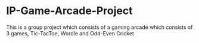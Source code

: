 # IP-Game-Arcade-Project
This is a group project which consists of a gaming arcade which consists of 3 games, Tic-TacToe, Wordle and Odd-Even Cricket
